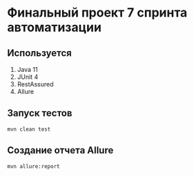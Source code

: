 # Финальный проект 7 спринта автоматизации

## Используется

1. Java 11
2. JUnit 4
3. RestAssured
4. Allure

## Запуск тестов
`mvn clean test`

## Создание отчета Allure
`mvn allure:report`